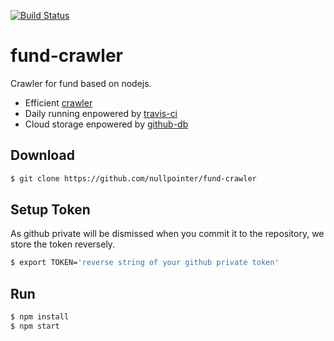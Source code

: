 [![Build Status](https://travis-ci.com/nullpointer/fund-crawler.svg?branch=master)](https://travis-ci.com/nullpointer/fund-crawler)

# fund-crawler

Crawler for fund based on nodejs.

- Efficient [crawler](https://www.npmjs.com/package/crawler)
- Daily running enpowered by [travis-ci](https://travis-ci.com/)
- Cloud storage enpowered by [github-db](https://www.npmjs.com/package/github-db)


## Download

```sh
$ git clone https://github.com/nullpointer/fund-crawler
```

## Setup Token

As github private will be dismissed when you commit it to the repository, we store the token reversely.

```sh
$ export TOKEN='reverse string of your github private token'
```

## Run

```sh
$ npm install
$ npm start
```
